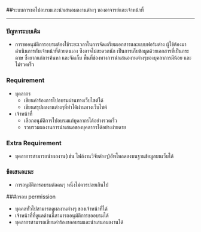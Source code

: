 ##ระบบการขอไปอบรมและนำเสนอผลงานต่างๆ ของอาจารย์และเจ้าหน้าที่
 
---
 
### ปัญหาระบบเดิม
* การขออนุมัติการอบรมต้องใช้ระยะเวลาในการจัดเตรียมเอกสารและแบบฟอร์มต่าง
ผู้ใช้ต้องมาดำเนินการกับเจ้าหน้าที่ด้วยตนเอง ซึงอาจไม่สะดวกนัก
เป็นการเก็บข้อมูลด้วยเอกสารที่เป็นกระดาษ ซึ่งยากแก่การค้นหา และจัดเก็บ
พื้นที่ช่องทางการนำเสนองานต่างๆของบุคลาการมีน้อย และไม่รวดเร็ว

### Requirement
* บุคลากร
   * เขียนคำร้องการไปอบรมผ่านทางเว็บไซต์ได้
   * เขียนสรุปผลงานต่างๆที่ทำได้ผ่านทางเว็บไซต์
* เจ้าหน้าที่
   * เลือกอนุมัติการไปอบรมแก่บุคลากรได้อย่างรวดเร็ว
   * รวบรวมผลงานการนำเสนอของบุคลากรได้อย่างง่ายดาย	

### Extra Requirement
* บุคลาการสามารถนำผลงาน(เช่น ไฟล์งานวิจัยต่างๆ)อัพโหลดลงบนฐานข้อมูลบนเว็บได้

### ข้อเสนอแนะ
* การอนุมัติการอบรมต่อคนๆ หนึ่งไม่ควรบ่อยเกินไป 

###กรอบ permission
* บุคคลทั่วไปสามารถดูผลงานต่างๆ ของเจ้าหน้าที่ได้
* เจ้าหน้าที่ที่ดูแลด้านนี้สามารถอนุมัติการขออบรมได้
* บุคลากรสามารถเขียนคำร้องขออบรมและนำเสนอผลงานได้
